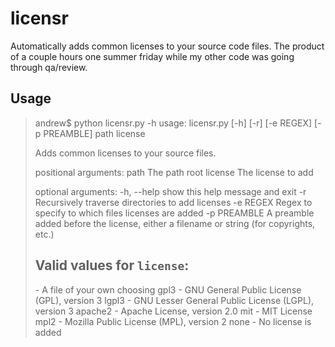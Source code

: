 licensr
=======

Automatically adds common licenses to your source code files. The product
of a couple hours one summer friday while my other code was going through
qa/review.

Usage
-----
> andrew$ python licensr.py -h
> usage: licensr.py [-h] [-r] [-e REGEX] [-p PREAMBLE] path license
> 
> Adds common licenses to your source files.
> 
> positional arguments:
>   path         The path root
>   license      The license to add
> 
> optional arguments:
>   -h, --help   show this help message and exit
>   -r           Recursively traverse directories to add licenses
>   -e REGEX     Regex to specify to which files licenses are added
>   -p PREAMBLE  A preamble added before the license, either a filename or
>                string (for copyrights, etc.)
> 
> Valid values for `license`:
> ---------------------------
> <file>  - A file of your own choosing
> gpl3    - GNU General Public License (GPL), version 3
> lgpl3   - GNU Lesser General Public License (LGPL), version 3
> apache2 - Apache License, version 2.0
> mit - MIT License
> mpl2    - Mozilla Public License (MPL), version 2
> none    - No license is added

